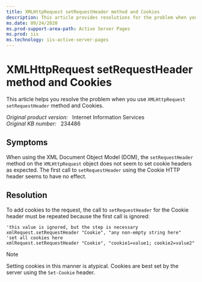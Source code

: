 ```yaml
---
title: XMLHttpRequest setRequestHeader method and Cookies
description: This article provides resolutions for the problem when you use XMLHttpRequest setRequestHeader method and Cookies.
ms.date: 09/24/2020
ms.prod-support-area-path: Active Server Pages
ms.prod: iis
ms.technology: iis-active-server-pages
---
```

# XMLHttpRequest setRequestHeader method and Cookies

This article helps you resolve the problem when you use `XMLHttpRequest` `setRequestHeader` method and Cookies.

_Original product version:_ &nbsp; Internet Information Services  
_Original KB number:_ &nbsp; 234486

## Symptoms

When using the XML Document Object Model (DOM), the `setRequestHeader` method on the `XMLHttpRequest` object does not seem to set cookie headers as expected. The first call to `setRequestHeader` using the Cookie HTTP header seems to have no effect.

## Resolution

To add cookies to the request, the call to `setRequestHeader` for the Cookie header must be repeated because the first call is ignored:

```vbscript
'this value is ignored, but the step is necessary
xmlRequest.setRequestHeader "Cookie", "any non-empty string here"
'set all cookies here
xmlRequest.setRequestHeader "Cookie", "cookie1=value1; cookie2=value2"
```

> [!NOTE]
> Setting cookies in this manner is atypical. Cookies are best set by the server using the `Set-Cookie` header.
